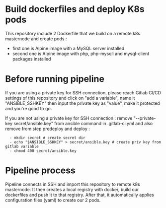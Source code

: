 # Build dockerfiles and deploy K8s pods

This repository include 2 Dockerfile that we build on a remote k8s masternode and create pods :
- first one is Alpine image with a MySQL server installed
- second one is Alpine image with php, php-mysqli and mysql-client packages installed

# Before running pipeline

If you are using a private key for SSH connection, please reach Gitlab CI/CD settings of this repository and click on "add a variable", name it "ANSIBLE_SSHKEY" then input the private key as "value", make it protected and you're good to go.

If you are not using a private key for SSH connection : remove "--private-key secret/ansible.key" from ansible command in .gitlab-ci.yml and also remove from step predeploy and deploy :

``` 
  - mkdir secret # create secret dir
  - echo "$ANSIBLE_SSHKEY" > secret/ansible.key # create priv key from gitlab variable
  - chmod 400 secret/ansible.key
```

# Pipeline process

Pipeline connects in SSH and import this repository to remote k8s masternode. It then creates a local registry with docker, build our dockerfiles and push it to that registry. 
After that, it automatically applies configuration files (yaml) to create our 2 pods.

